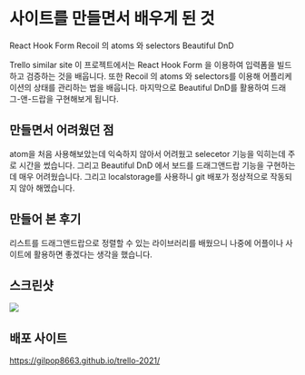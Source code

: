 # 사이트를 만들면서 배우게 된 것

React Hook Form 
Recoil 의 atoms 와 selectors
Beautiful DnD

Trello similar site
이 프로젝트에서는 React Hook Form 을 이용하여 입력폼을 빌드하고 검증하는 것을 배웁니다. 또한 Recoil 의 atoms 와 selectors를 이용해 어플리케이션의 상태를 관리하는 법을 배웁니다. 마지막으로 Beautiful DnD를 활용하여 드래그-앤-드랍을 구현해보게 됩니다.

## 만들면서 어려웠던 점

atom을 처음 사용해보았는데 익숙하지 않아서 어려웠고 selecetor 기능을 익히는데 주로 시간을 썼습니다. 그리고 Beautiful DnD 에서 보드를 드래그앤드랍 기능을 구현하는데 매우 어려웠습니다.
그리고 localstorage를 사용하니 git 배포가 정상적으로 작동되지 않아 해멨습니다.


## 만들어 본 후기

리스트를 드래그앤드랍으로 정렬할 수 있는 라이브러리를 배웠으니 나중에 어플이나 사이트에 활용하면 좋겠다는 생각을 했습니다.


## 스크린샷

<img src="https://user-images.githubusercontent.com/80146176/147280775-baf213b5-2f76-4bcc-b2ea-ce5287b53d4d.png" width="auto" />

## 배포 사이트

https://gilpop8663.github.io/trello-2021/

